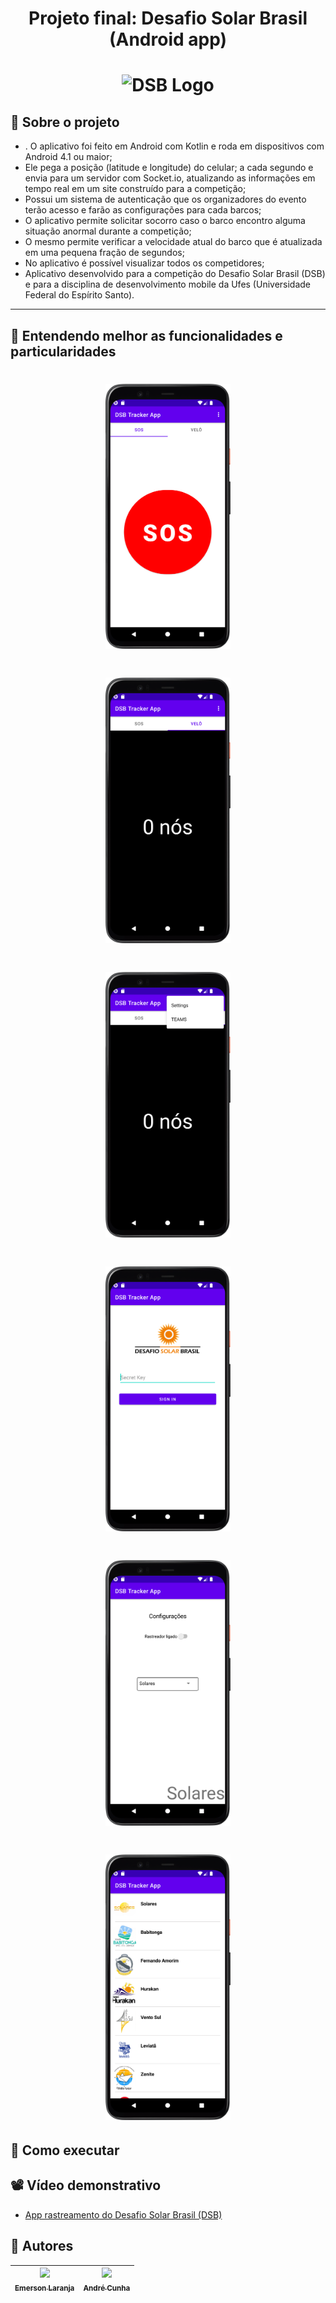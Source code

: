 
<h1 align="center">
  Projeto final: Desafio Solar Brasil (Android app)
</h1>

<h1 align="center">
    <img alt="DSB Logo" src="https://i0.wp.com/desafiosolar.com.br/wp-content/uploads/2020/09/Logo_DSB.png?fit=218%2C100&ssl=1" width="300px" />
</h1>


## 📜 Sobre o projeto
* . O aplicativo foi feito em Android com Kotlin e roda em dispositivos com Android 4.1 ou maior;
* Ele pega a posição (latitude e longitude) do celular;
a cada segundo e envia para um servidor com Socket.io, atualizando as informações em tempo real em um site construído para a competição;
* Possui um sistema de autenticação que os organizadores do evento terão acesso e farão as configurações para cada barcos;
* O aplicativo permite solicitar socorro caso o barco encontro alguma situação anormal durante a competição;
* O mesmo permite verificar a velocidade atual do barco que é atualizada em uma pequena fração de segundos;
* No aplicativo é possível visualizar todos os competidores;
* Aplicativo desenvolvido para a competição do Desafio Solar Brasil (DSB) e 
para a disciplina de desenvolvimento mobile da Ufes (Universidade Federal do Espírito Santo).
<hr>

## :rocket: Entendendo melhor as funcionalidades e particularidades

<h1 align="center">
<img alt="DSB Logo" src=github/sos.png width="200px" />
</h1>

<h1 align="center">
<img alt="DSB Logo" src=github/velocity.png width="200px" />
</h1>

<h1 align="center">
<img alt="DSB Logo" src=github/menu-options.png width="200px" />
</h1>

<h1 align="center">
<img alt="DSB Logo" src=github/login.png width="200px" />
</h1>

<h1 align="center">
<img alt="DSB Logo" src=github/settings.png width="200px" />
</h1>

<h1 align="center">
<img alt="DSB Logo" src=github/teams.png width="200px" />
</h1>

## 🏁 Como executar


## 📽️ Vídeo demonstrativo
* <a href="https://youtu.be/p1qgmu9adfg"> App rastreamento do Desafio Solar Brasil (DSB)</a>

## 🧠 Autores

| [<img src="https://avatars.githubusercontent.com/u/21970707?v=4" width=115><br><sub>Emerson Laranja</sub>](https://github.com/EmersonLaranja) | [<img src="https://avatars.githubusercontent.com/u/54721131?v=4" width=115><br><sub>André Cunha</sub>](https://github.com/andreocunha) |
| :--------------------------------------------------------------------------------------------------------------------------------------------: | :------------------------------------------------------------------------------------------------------------------------------------:|
